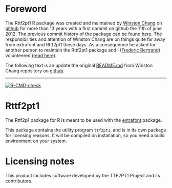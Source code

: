 # Foreword

The Rttf2pt1 R package was created and maintained by [Winston Chang](https://github.com/wch) on [github](https://github.com/wch/Rttf2pt1) for more than 13 years with a first commit on github the 11th of june 2012.
The previous commit history of the package can be found [here](https://github.com/wch/Rttf2pt1).
The responsibilities and attention of Winston Chang are on things quite far away from extrafont and Rttf2pt1 these days. 
As a consequence he asked for another person to maintain the Rttf2pt1 package and I ([Frederic Bertrand](https://github.com/fbertran)) volunteered [(read here)](https://github.com/wch/Rttf2pt1/issues/25#issuecomment-3320579566).

The following text is an update the original [README.md](https://github.com/wch/Rttf2pt1/blob/main/README.md) from Winston Chang repository on [github](https://github.com/wch/Rttf2pt1).

-------------------------


<!-- badges: start -->
[![R-CMD-check](https://github.com/fbertran/Rttf2pt1/actions/workflows/R-CMD-check.yaml/badge.svg)](https://github.com/fbertran/Rttf2pt1/actions/workflows/R-CMD-check.yaml)
<!-- badges: end -->

# Rttf2pt1

The Rttf2p1 package for R is meant to be used with the [extrafont](https://github.com/fbertran/extrafont) package.

This package contains the utility program `ttf2pt1`, and is in its own package for licensing reasons.
It will be compiled on installation, so you need a build environment on your system.

# Licensing notes

This product includes software developed by the TTF2PT1 Project and its contributors.
